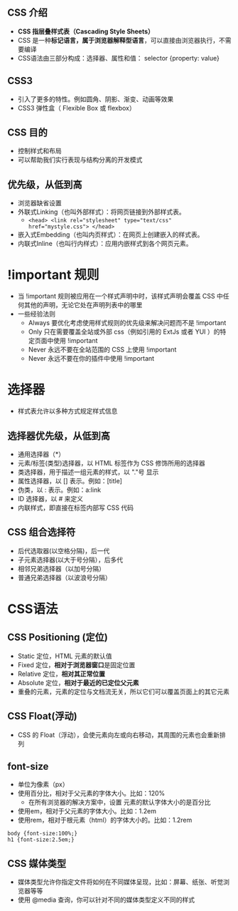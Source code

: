 ## CSS 介绍
- **CSS 指层叠样式表（Cascading Style Sheets）**
- CSS 是一种**标记语言，属于浏览器解释型语言**，可以直接由浏览器执行，不需要编译
- CSS语法由三部分构成：选择器、属性和值： selector {property: value}

## CSS3
- 引入了更多的特性。例如圆角、阴影、渐变、动画等效果
- CSS3 弹性盒（ Flexible Box 或 flexbox）

## CSS 目的
- 控制样式和布局
- 可以帮助我们实行表现与结构分离的开发模式

## 优先级，从低到高
- 浏览器缺省设置
- 外联式Linking（也叫外部样式）：将网页链接到外部样式表。
    - `<head> <link rel="stylesheet" type="text/css" href="mystyle.css"> </head>`
- 嵌入式Embedding（也叫内页样式）：在网页上创建嵌入的样式表。
- 内联式Inline（也叫行内样式）：应用内嵌样式到各个网页元素。

# !important 规则
- 当 !important 规则被应用在一个样式声明中时，该样式声明会覆盖 CSS 中任何其他的声明，无论它处在声明列表中的哪里
- 一些经验法则
    - Always 要优化考虑使用样式规则的优先级来解决问题而不是 !important
    - Only 只在需要覆盖全站或外部 css（例如引用的 ExtJs 或者 YUI ）的特定页面中使用 !important
    - Never 永远不要在全站范围的 CSS 上使用 !important
    - Never 永远不要在你的插件中使用 !important

# 选择器
- 样式表允许以多种方式规定样式信息

## 选择器优先级，从低到高
- 通用选择器（*）
- 元素/标签(类型)选择器，以 HTML 标签作为 CSS 修饰所用的选择器
- 类选择器，用于描述一组元素的样式，以 "."号 显示
- 属性选择器，以 [] 表示。例如：[title]
- 伪类，以 : 表示。例如：a:link
- ID 选择器，以 # 来定义
- 内联样式，即直接在标签内部写 CSS 代码

## CSS 组合选择符
- 后代选取器(以空格分隔)，后一代
- 子元素选择器(以大于号分隔），后多代
- 相邻兄弟选择器（以加号分隔）
- 普通兄弟选择器（以波浪号分隔）


# CSS语法
## CSS Positioning (定位)
- Static 定位，HTML 元素的默认值
- Fixed 定位，**相对于浏览器窗口**是固定位置
- Relative 定位，**相对其正常位置**
- Absolute 定位，**相对于最近的已定位父元素**
- 重叠的元素，元素的定位与文档流无关，所以它们可以覆盖页面上的其它元素

## CSS Float(浮动)
- CSS 的 Float（浮动），会使元素向左或向右移动，其周围的元素也会重新排列

## font-size
- 单位为像素（px）
- 使用百分比，相对于父元素的字体大小。比如：120%
    - 在所有浏览器的解决方案中，设置 <body>元素的默认字体大小的是百分比
- 使用em，相对于父元素的字体大小。比如：1.2em
- 使用rem，相对于根元素（html）的字体大小的。比如：1.2rem

```
body {font-size:100%;}
h1 {font-size:2.5em;}
```

## CSS 媒体类型
- 媒体类型允许你指定文件将如何在不同媒体呈现，比如：屏幕、纸张、听觉浏览器等等
- 使用 @media 查询，你可以针对不同的媒体类型定义不同的样式